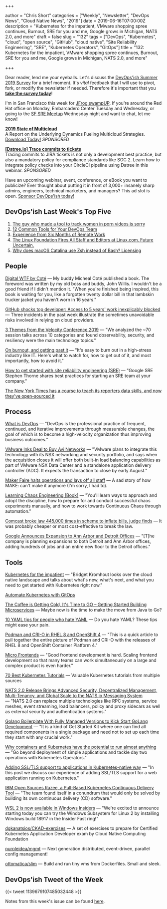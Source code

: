 +++

author = "Chris Short"
categories = ["Weekly", "Newsletter", "DevOps News", "Cloud Native News", "2019"]
date = 2019-06-16T07:00:00Z
description = "Kubernetes for the impatient, VMware shopping spree continues, Burnout, SRE for you and me, Google grows in Michigan, NATS 2.0, and more"
draft = false
slug = "132"
tags = ["DevOps", "Kubernetes", "cloud", "open source", "GitHub", "cloud native", "Site Reliability Engineering", "SRE", "Kubernetes Operators", "GitOps"]
title = "132: Kubernetes for the impatient, VMware shopping spree continues, Burnout, SRE for you and me, Google grows in Michigan, NATS 2.0, and more"

+++

Dear reader, lend me your eyeballs. Let's discuss the [DevOps'ish Summer 2019 Survey](https://devopsi.sh/survey) for a brief moment. It's *vital* feedback that I will use to pivot, fork, or modify the newsletter if needed. Therefore it's important that you [**take the survey today**](https://devopsi.sh/survey)!

I'm in San Francisco this week for [JFrog swampUP](https://swampup2019.sched.com/event/Nd9K/the-dark-side-of-devops). If you're around the Red Hat office on Monday, Embarcadero Center Tuesday and Wednesday, or going to the [SF SRE Meetup](https://www.meetup.com/San-Francisco-Reliability-Engineering/events/260864518/) Wednesday night and want to chat, let me know!

[**2019 State of Multicloud**](https://turbonomic.com/state-of-multicloud/?utm_campaign=7012o000001oRz6AAE)  
A Report on the Underlying Dynamics Fueling Multicloud Strategies. [Download Today!](https://turbonomic.com/state-of-multicloud/?utm_campaign=7012o000001oRz6AAE) *SPONSORED*

[**[Datree.io] Trace commits to tickets**](https://try.datree.io/trace-commits-to-tickets)  
Tracing commits to JIRA tickets is not only a development best practice, but also a mandatory policy for compliance standards like SOC 2. Learn how to integrate policy checks into your CircleCI pipeline using Datree in this webinar. *SPONSORED*

Have an upcoming webinar, event, conference, or eBook you want to publicize? Ever thought about putting it in front of 3,000+ insanely sharp admins, engineers, technical marketers, and managers? This ad slot is open. [Sponsor DevOps'ish today!](https://devopsish.com/sponsor/)

## DevOps'ish Last Week's Top Five

1. [The guy who made a tool to track women in porn videos is sorry](https://www.technologyreview.com/s/613607/facial-recognition-porn-database-privacy-gdpr-data-collection-policy/)
1. [12 Common Tools for Your DevOps Team](https://www.tripwire.com/state-of-security/devops/common-tools-for-your-devops-team/)
1. [Experience from Six Months of Remote Work](https://www.justingarrison.com/blog/six-months-remote/)
1. [The Linux Foundation Fires All Staff and Editors at Linux.com. Future Uncertain.](http://techrights.org/2019/06/05/linux-com-future-uncertain/)
1. [Why does macOS Catalina use Zsh instead of Bash? Licensing](https://thenextweb.com/dd/2019/06/04/why-does-macos-catalina-use-zsh-instead-of-bash-licensing/)

## People

[Digital WTF by Coté](https://leanpub.com/digitalwtf) — My buddy Micheal Coté published a book. The foreword was written by my old boss and buddy, John Willis. I wouldn't be a good friend if I didn't mention it. "When you're finished being inspired, this book is waiting for you, like a forgotten twenty dollar bill in that lambskin trucker jacket you haven't worn in 16 years."

[GitHub shocks top developer: Access to 5 years' work inexplicably blocked](https://www.zdnet.com/article/github-shocks-top-developer-access-to-5-years-work-inexplicably-blocked/) — Three incidents in the past week illustrate the sometimes unavoidable risks involved in relying on cloud providers.

[3 Themes from the Velocity Conference 2019](https://medium.com/memory-leak/3-themes-from-the-velocity-conference-2019-e5165d4afb97) — "We analyzed the ~70 session talks across 10 categories and found observability, security, and resiliency were the main technology topics."

[On burnout, and getting past it](https://www.redhat.com/sysadmin/burnout-and-getting-past-it) — "It's easy to burn out in a high-stress industry like IT. Here's what to watch for, how to get out of it, and most importantly, how to avoid it."

[How to get started with site reliability engineering (SRE)](https://www.oreilly.com/ideas/how-to-get-started-with-site-reliability-engineering-sre) — "Google SRE Stephen Thorne shares best practices for starting an SRE team at your company."

[The New York Times has a course to teach its reporters data skills, and now they've open-sourced it](https://www.niemanlab.org/2019/06/the-new-york-times-has-a-course-to-teach-its-reporters-data-skills-and-now-theyve-open-sourced-it/)

## Process

[What is DevOps](https://devopsish.com/what-is-devops/) — "DevOps is the professional practice of frequent, continued, and iterative improvements through measurable changes, the goal of which is to become a high-velocity organization thus improving business outcomes."

[VMware Inks Deal to Buy Avi Networks](https://www.sdxcentral.com/articles/news/vmware-inks-deal-to-buys-avi-networks/2019/06/) — "VMware plans to integrate this technology with its NSX networking and security portfolio, and says when the acquisition closes it will offer both built-in load balancing capabilities as part of VMware NSX Data Center and a standalone application delivery controller (ADC). It expects the transaction to close by early August."

[Maker Faire halts operations and lays off all staff](https://techcrunch.com/2019/06/07/make-magazine-maker-media-layoffs/) — A sad story of how MAKE: can't make it anymore (I'm sorry, I had to).

[Learning Chaos Engineering [Book]](https://www.oreilly.com/library/view/learning-chaos-engineering/9781492050995/) — "You'll learn ways to approach and adopt the discipline, how to prepare for and conduct successful chaos experiments manually, and how to work towards Continuous Chaos through automation."

[Comcast broke law 445,000 times in scheme to inflate bills, judge finds](https://arstechnica.com/tech-policy/2019/06/comcast-broke-law-445000-times-in-scheme-to-inflate-bills-judge-finds/) — It was probably cheaper or most cost-effective to break the law.

[Google Announces Expansion to Ann Arbor and Detroit Offices](https://cronicle.press/2019/06/11/google-announces-expansion-to-ann-arbor-and-detroit-offices/) — "[T]he company is planning expansions to both Detroit and Ann Arbor offices, adding hundreds of jobs and an entire new floor to the Detroit offices."

## Tools

[Kubernetes for the impatient](https://www.oreilly.com/ideas/kubernetes-for-the-impatient) — "Bridget Kromhout looks over the cloud native landscape and talks about what's new, what's next, and what you need to get started with Kubernetes right now."

[Automate Kubernetes with GitOps](https://www.weave.works/blog/automate-kubernetes-with-gitops)

[The Coffee is Getting Cold, It's Time to GO – Getting Started Building Microservices](https://keithtenzer.com/2019/06/13/the-coffee-is-getting-cold-its-time-to-go-getting-started-building-microservice/) — Maybe now is the time to make the move from Java to Go?

[10 YAML tips for people who hate YAML](https://www.redhat.com/sysadmin/yaml-tips) — Do you hate YAML? These tips might ease your pain.

[Podman and CRI-O in RHEL 8 and OpenShift 4](http://crunchtools.com/podman-and-cri-o-in-rhel-8-and-openshift-4/) — "This is a quick article to pull together the entire picture of Podman and CRI-O with the releases of RHEL 8 and OpenShift Container Platform 4."

[Micro Frontends](https://martinfowler.com/articles/micro-frontends.html) — "Good frontend development is hard. Scaling frontend development so that many teams can work simultaneously on a large and complex product is even harder."

[70 Best Kubernetes Tutorials](https://www.aquasec.com/wiki/display/containers/70+Best+Kubernetes+Tutorials) — Valuable Kubernetes tutorials from multiple sources

[NATS 2.0 Release Brings Advanced Security, Decentralized Management, Multi-Tenancy, and Global Scale to the NATS.io Messaging System](https://www.businesswire.com/news/home/20190610005140/en/NATS-2.0-Release-Brings-Advanced-Security-Decentralized) — "NATS 2.0 can replace multiple technologies like RPC systems, service meshes, event streaming, load balancers, policy and proxy sidecars as well as external security and authentication systems."

[Golang Boilerplate With Fully Managed Versions to Kick Start GoLang Development](https://ednsquare.com/story/golang-boilerplate-with-fully-managed-versions-to-kick-start-golang-development------M6fVBF) — "It is a kind of Get Started Kit where one can find all required components in a single package and need not to set up each time they start with any crucial work."

[Why containers and Kubernetes have the potential to run almost anything](https://opensource.com/article/19/6/kubernetes-potential-run-anything) — "Go beyond deployment of simple applications and tackle day two operations with Kubernetes Operators."

[Adding SSL/TLS support to applications in Kubernetes-native way](https://medium.com/@cloudark/adding-ssl-tls-support-to-applications-in-kubernetes-native-way-dd31f016ac5e) — "In this post we discuss our experience of adding SSL/TLS support for a web application running on Kubernetes."

[IBM Open Sources Razee, a Pull-Based Kubernetes Continuous Delivery Tool](https://thenewstack.io/ibm-open-sources-razee-a-pull-based-kubernetes-continuous-delivery-tool/) — "The team found itself in a conundrum that would only be solved by building its own continuous delivery (CD) software."

[WSL 2 is now available in Windows Insiders](https://devblogs.microsoft.com/commandline/wsl-2-is-now-available-in-windows-insiders/) — "We're excited to announce starting today you can try the Windows Subsystem for Linux 2 by installing Windows build 18917 in the Insider Fast ring!"

[dgkanatsios/CKAD-exercises](https://github.com/dgkanatsios/CKAD-exercises) — A set of exercises to prepare for Certified Kubernetes Application Developer exam by Cloud Native Computing Foundation

[purpleidea/mgmt](https://github.com/purpleidea/mgmt) — Next generation distributed, event-driven, parallel config management!

[ottomatica/slim](https://github.com/ottomatica/slim) — Build and run tiny vms from Dockerfiles. Small and sleek.

## DevOps'ish Tweet of the Week

{{< tweet 1139679107485032448 >}}

Notes from this week's issue can be found [here](./notes/).
